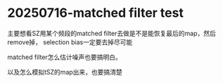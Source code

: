 # 20250716-matched filter test

主要想看SZ用某个频段的matched filter去做是不是能恢复最后的map，然后remove掉， selection bias一定要去掉尽可能

matched filter怎么估计噪声也要搞明白。

以及怎么模拟tSZ的map出来，也要搞清楚



